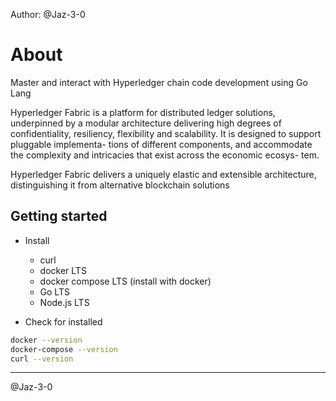 Author: @Jaz-3-0

# About

Master and interact with Hyperledger chain code development using Go Lang

Hyperledger Fabric is a platform for distributed ledger solutions, underpinned by a modular architecture delivering
high degrees of confidentiality, resiliency, flexibility and scalability. It is designed to support pluggable implementa-
tions of different components, and accommodate the complexity and intricacies that exist across the economic ecosys-
tem.

Hyperledger Fabric delivers a uniquely elastic and extensible architecture, distinguishing it from alternative blockchain
solutions

## Getting started

- Install
  
  - curl
  - docker LTS
  - docker compose LTS (install with docker)
  - Go LTS
  - Node.js LTS
  
- Check for installed

```sh
docker --version
docker-compose --version
curl --version
 ```

--------------------

@Jaz-3-0
